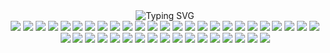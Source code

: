<div align="center">
  <img src="https://readme-typing-svg.demolab.com?font=Source+Code+Pro&duration=3000&pause=1000&color=00BFFF&center=true&vCenter=true&width=450&lines=Tech+Stack" alt="Typing SVG" />
</div>

<div align="center">

<!-- Programming Languages -->
<img src="https://img.shields.io/badge/JavaScript-F7DF1E?style=for-the-badge&logo=javascript&logoColor=black" />
<img src="https://img.shields.io/badge/TypeScript-3178C6?style=for-the-badge&logo=typescript&logoColor=white" />
<img src="https://img.shields.io/badge/PHP-777BB4?style=for-the-badge&logo=php&logoColor=white" />
<img src="https://img.shields.io/badge/Python-3776AB?style=for-the-badge&logo=python&logoColor=white" />
<img src="https://img.shields.io/badge/Java-007396?style=for-the-badge&logo=java&logoColor=white" />
<img src="https://img.shields.io/badge/C-00599C?style=for-the-badge&logo=c&logoColor=white" />
<img src="https://img.shields.io/badge/Kotlin-7F52FF?style=for-the-badge&logo=kotlin&logoColor=white" />

<!-- Frameworks & Libraries -->
<img src="https://img.shields.io/badge/Laravel-FF2D20?style=for-the-badge&logo=laravel&logoColor=white" />
<img src="https://img.shields.io/badge/Vue.js-4FC08D?style=for-the-badge&logo=vuedotjs&logoColor=white" />
<img src="https://img.shields.io/badge/React-61DAFB?style=for-the-badge&logo=react&logoColor=black" />
<img src="https://img.shields.io/badge/Bootstrap-7952B3?style=for-the-badge&logo=bootstrap&logoColor=white" />
<img src="https://img.shields.io/badge/Tailwind_CSS-06B6D4?style=for-the-badge&logo=tailwindcss&logoColor=white" />

<!-- Web Essentials -->
<img src="https://img.shields.io/badge/HTML5-E34F26?style=for-the-badge&logo=html5&logoColor=white" />
<img src="https://img.shields.io/badge/CSS3-1572B6?style=for-the-badge&logo=css3&logoColor=white" />

<!-- Databases -->
<img src="https://img.shields.io/badge/MySQL-4479A1?style=for-the-badge&logo=mysql&logoColor=white" />
<img src="https://img.shields.io/badge/MariaDB-003545?style=for-the-badge&logo=mariadb&logoColor=white" />
<img src="https://img.shields.io/badge/MongoDB-47A248?style=for-the-badge&logo=mongodb&logoColor=white" />

<!-- DevOps & Tools -->
<img src="https://img.shields.io/badge/Apache-D22128?style=for-the-badge&logo=apache&logoColor=white" />
<img src="https://img.shields.io/badge/Linux-FCC624?style=for-the-badge&logo=linux&logoColor=black" />
<img src="https://img.shields.io/badge/Android-3DDC84?style=for-the-badge&logo=android&logoColor=white" />
<img src="https://img.shields.io/badge/Proxmox-E57000?style=for-the-badge&logo=proxmox&logoColor=white" />
<img src="https://img.shields.io/badge/Git-F05032?style=for-the-badge&logo=git&logoColor=white" />

<!-- Design -->
<img src="https://img.shields.io/badge/Adobe_Photoshop-31A8FF?style=for-the-badge&logo=adobephotoshop&logoColor=white" />
<img src="https://img.shields.io/badge/Figma-F24E1E?style=for-the-badge&logo=figma&logoColor=white" />

<!-- Frontend Tools -->
<img src="https://img.shields.io/badge/AJAX-000000?style=for-the-badge&logoColor=white" /> 
<img src="https://img.shields.io/badge/jQuery-0769AD?style=for-the-badge&logo=jquery&logoColor=white" /> 

<!-- Real-time / Broadcasting -->
<img src="https://img.shields.io/badge/Pusher-010101?style=for-the-badge&logo=pusher&logoColor=white" /> 
<img src="https://img.shields.io/badge/WebSocket-010101?style=for-the-badge&logoColor=white" />

<!-- Debugging -->
<img src="https://img.shields.io/badge/Postman-FF6C37?style=for-the-badge&logo=postman&logoColor=white" />

<!-- Server / Deployment -->
<img src="https://img.shields.io/badge/Nginx-009639?style=for-the-badge&logo=nginx&logoColor=white" />

<img src="https://img.shields.io/badge/Arduino-00979D?style=for-the-badge&logo=arduino&logoColor=white" />

<img src="https://img.shields.io/badge/NumPy-013243?style=for-the-badge&logo=numpy&logoColor=white" />
<img src="https://img.shields.io/badge/Pandas-150458?style=for-the-badge&logo=pandas&logoColor=white" />
<img src="https://img.shields.io/badge/Matplotlib-11557c?style=for-the-badge&logo=matplotlib&logoColor=white" />
<img src="https://img.shields.io/badge/Scikit--Learn-F7931E?style=for-the-badge&logo=scikit-learn&logoColor=white" />
<img src="https://img.shields.io/badge/TensorFlow-FF6F00?style=for-the-badge&logo=tensorflow&logoColor=white" />
<img src="https://img.shields.io/badge/Keras-D00000?style=for-the-badge&logo=keras&logoColor=white" />
<img src="https://img.shields.io/badge/PyTorch-EE4C2C?style=for-the-badge&logo=pytorch&logoColor=white" />
<img src="https://img.shields.io/badge/OpenCV-5C3EE8?style=for-the-badge&logo=opencv&logoColor=white" />
<img src="https://img.shields.io/badge/HuggingFace_Transformers-FFD21F?style=for-the-badge&logo=huggingface&logoColor=black" />
<img src="https://img.shields.io/badge/spaCy-09A3D5?style=for-the-badge&logo=spacy&logoColor=white" />
<img src="https://img.shields.io/badge/NLTK-4EAA25?style=for-the-badge&logo=python&logoColor=white" />

</div>
